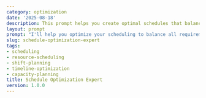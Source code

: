```yaml
---
category: optimization
date: '2025-08-18'
description: This prompt helps you create optimal schedules that balance resource availability, demand patterns, constraints, and costs while maximizing efficiency and satisfaction.
layout: prompt
prompt: "I'll help you optimize your scheduling to balance all requirements while maximizing efficiency. Let me understand your scheduling challenges.\n\nFirst, describe what you're scheduling:\n- What are you scheduling? (staff, equipment, projects, appointments)\n- What's the time horizon? (daily, weekly, monthly)\n- How many resources are involved?\n- What are the demand patterns?\n\nLet me understand your constraints:\n- What are the must-have coverage requirements?\n- Are there any regulatory constraints? (max hours, breaks)\n- What skills/qualifications are needed when?\n- Are there resource preferences to consider?\n- What are the cost implications?\n\nNow, let's explore your optimization goals:\n- What's most important? (cost, coverage, satisfaction, flexibility)\n- What problems does the current schedule have?\n- How much flexibility do you have?\n- What's worked or not worked before?\n- When do you need the new schedule?\n\nBased on your needs, I'll deliver:\n\n1. **Schedule Analysis**\n   - Current schedule efficiency metrics\n   - Coverage gap analysis\n   - Cost breakdown\n   - Constraint violation identification\n\n2. **Optimized Schedule Design**\n   - Multiple schedule options\n   - Trade-off analysis for each\n   - Coverage heat maps\n   - Cost comparisons\n   - Flexibility assessments\n\n3. **Implementation Strategy**\n   - Transition plan\n   - Communication templates\n   - Change management approach\n   - Pilot testing recommendation\n\n4. **Scheduling Framework**\n   - Rules and guidelines\n   - Decision criteria\n   - Adjustment procedures\n   - Fair rotation system\n\n5. **Monitoring System**\n   - Performance metrics\n   - Schedule adherence tracking\n   - Feedback collection\n   - Continuous improvement\n\nReady to optimize your schedule?"
slug: schedule-optimization-expert
tags:
- scheduling
- resource-scheduling
- shift-planning
- timeline-optimization
- capacity-planning
title: Schedule Optimization Expert
version: 1.0.0
---
```

